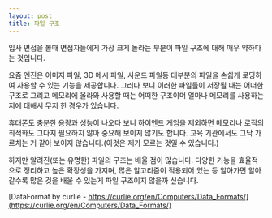```yaml
---
layout: post
title: 파일 구조
---
```


입사 면접을 볼때 면접자들에게 가장 크게 놀라는 부분이 파일 구조에 대해 매우 약하다는 것입니다. 

요즘 엔진은 이미지 파일, 3D 메시 파일, 사운드 파일등 대부분의 파일을 손쉽게 로딩하여 사용할 수 있는 기능을 제공합니다. 그러다 보니 이러한 파일들이 저장될 때는 어떠한 구조로 그리고 메모리에 올라와 사용할 때는 어떠한 구조이며 얼마나 메모리를 사용하는지에 대해서 무지 한 경우가 있습니다.

휴대폰도 충분한 용량과 성능이 나오다 보니 하이엔드 게임을 제외하면 메모리나 로직의 최적화도 그다지 필요하지 않아 중요해 보이지 않기도 합니다. 교육 기관에서도 그닥 가르치는 거 같아 보이지 않습니다.(이것은 제가 모르는 것일 수 있습니다.)

하지만 알려진(또는 유명한) 파일의 구조는 배울 점이 많습니다. 다양한 기능을 효율적으로 정리하고 높은 확장성을 가지며, 많은 알고리즘이 적용되어 있는 등 알아가면 알아 갈수록 많은 것을 배울 수 있는게 파일 구조이지 않을까 싶습니다.

[DataFormat by curlie - https://curlie.org/en/Computers/Data_Formats/](https://curlie.org/en/Computers/Data_Formats/)
